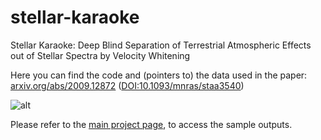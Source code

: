 # stellar-karaoke
Stellar Karaoke: Deep Blind Separation of Terrestrial Atmospheric Effects out of Stellar Spectra by Velocity Whitening

Here you can find the code and (pointers to) the data used in the paper: [arxiv.org/abs/2009.12872](https://arxiv.org/abs/2009.12872) ([DOI:10.1093/mnras/staa3540](https://dx.doi.org/10.1093/mnras/staa3540))

![alt](https://www.rawdataspeaks.com/wp-content/uploads/2023/09/Screenshot-from-2023-09-13-15-41-22.png "Stellar Karaoke")


<!--
If you use this code for research please cite:
    @article{sedaghat2023stellar,
      title={Stellar Karaoke: Deep blind separation of terrestrial atmospheric effects out of stellar spectra by velocity whitening},
      author={Sedaghat, Nima and Smart, Brianna M and Kalmbach, J Bryce and Howard, Erin L and Amindavar, Hamidreza},
      journal={Monthly Notices of the Royal Astronomical Society},
      pages={stad2686},
      year={2023},
      publisher={Oxford University Press}
    }
  
-->

Please refer to the [main project page](https://www.rawdataspeaks.com/projects/stellar-karaoke), to access the sample outputs.
